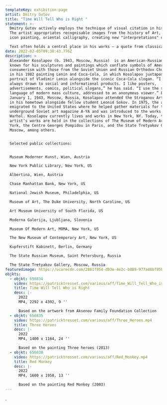 ```yaml
---
templateKey: exhibition-page
artist: Dmitry Gutov
title: "Time Will Tell Who is Right "
statement: >-
  Dmitry Gutov actively employs the technique of visual citation in his work.
  The artist appropriates recognisable images from the history of Art, Russian
  icon painting, oriental calligraphy, creating new "interpretations" of them.

  Text often holds a central place in his works – a quote from classical literature or a common phrase taken from life resonate and are relevant today.
date: 2022-02-05T09:38:43.776Z
description: >
  Alexander Kosolapov (b. 1943, Moscow, Russia)  is an American-Russian artist
  known for his sculptures and paintings which conflate symbols of American
  consumerism with those from the Soviet Union and Russian Orthodox Church. As
  in his 1982 painting Lenin and Coca-Cola, in which Kosolapov juxtaposed a
  portrait of Vladimir Lenin alongside the iconic Coca-Cola slogan. “I was
  always drawn to social and informational products. I like posters,
  advertisements, comics, political slogans,” he has said. “I use the shared
  language of modern mass culture, addressed to an anonymous viewer.” Born on
  January 1, 1943, Moscow, Russia, Kosolapov attended the Stroganov Art School
  in his hometown alongside fellow student Leonid Sokov. In 1975, the artist
  emigrated to the United States where he helped gather materials for the
  underground Soviet art magazine A-YA and was introduced to the works of Andy
  Warhol. Kosolapov currently lives and works in New York, NY. Today, the
  artist’s works are held in the collections of The Museum of Modern Art in New
  York, the Centre Georges Pompidou in Paris, and the State Tretyakov Gallery in
  Moscow, among others.


  Selected public collections:


  Museum Moderner Kunst, Wien, Austria

  New York Public Library, New York, US

  Albertina, Wien, Austria

  Chase Manhattan Bank, New York, US

  National Jewish Museum, Philadelphia, US

  Museum of Art, The Duke University, North Caroline, US

  Art Museum University of South Florida, US

  Moderna Galerija, Ljubljana, Slovenia

  Museum Of Modern Art, MOMA, New York, US

  The New Museum of Contemporary Art, New York, US

  Kupferstift Kabinett, Berlin, Germany

  The State Russian Museum, Saint Petersburg, Russia

  The State Tretyakov Gallery, Moscow, Russia
featuredimage: https://ucarecdn.com/2881f954-d93e-4e2c-b089-977a40bf95b2/
objkts:
  - objkt: 656834
    video: https://patricktresset.com/various/aff/Time_Will_Tell_Who_is_Right.mp4
    title: Time Will Tell Who is Right
    desc: |-
      2022
      MP4, 2292 x 4392, 9 ''

      Based on the artwork from Aksenov Family Foundation Collection 
  - objkt: 656835
    video: https://patricktresset.com/various/aff/Three_Heroes.mp4
    title: Three Heroes
    desc: |-
      2022
      MP4, 1400 x 1164, 24 ''

      Based on the painting Three heroes (2013)
  - objkt: 656838
    video: https://patricktresset.com/various/aff/Red_Monkey.mp4
    title: Red Monkey
    desc: |-
      2022
      MP4, 1600 x 1958, 13 ''

      Based on the painting Red Monkey (2003)
---
```

.